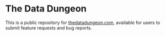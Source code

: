 # The Data Dungeon

This is a public repository for [thedatadungeon.com](https://thedatadungeon.com),
available for users to submit feature requests and bug reports.
